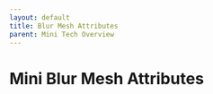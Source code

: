 ```yaml
---
layout: default
title: Blur Mesh Attributes
parent: Mini Tech Overview
---
```


# Mini Blur Mesh Attributes